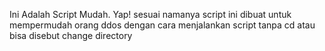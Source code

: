 Ini Adalah Script Mudah. Yap! sesuai namanya script ini dibuat untuk mempermudah orang ddos dengan cara menjalankan script tanpa cd atau bisa disebut change directory
